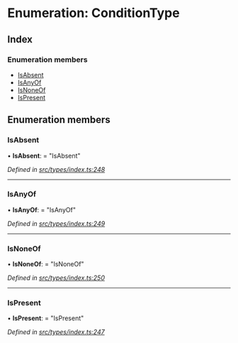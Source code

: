 # Enumeration: ConditionType

## Index

### Enumeration members

* [IsAbsent](conditiontype.md#isabsent)
* [IsAnyOf](conditiontype.md#isanyof)
* [IsNoneOf](conditiontype.md#isnoneof)
* [IsPresent](conditiontype.md#ispresent)

## Enumeration members

###  IsAbsent

• **IsAbsent**: = "IsAbsent"

*Defined in [src/types/index.ts:248](https://github.com/PolymathNetwork/polymesh-sdk/blob/4b9adaf/src/types/index.ts#L248)*

___

###  IsAnyOf

• **IsAnyOf**: = "IsAnyOf"

*Defined in [src/types/index.ts:249](https://github.com/PolymathNetwork/polymesh-sdk/blob/4b9adaf/src/types/index.ts#L249)*

___

###  IsNoneOf

• **IsNoneOf**: = "IsNoneOf"

*Defined in [src/types/index.ts:250](https://github.com/PolymathNetwork/polymesh-sdk/blob/4b9adaf/src/types/index.ts#L250)*

___

###  IsPresent

• **IsPresent**: = "IsPresent"

*Defined in [src/types/index.ts:247](https://github.com/PolymathNetwork/polymesh-sdk/blob/4b9adaf/src/types/index.ts#L247)*
